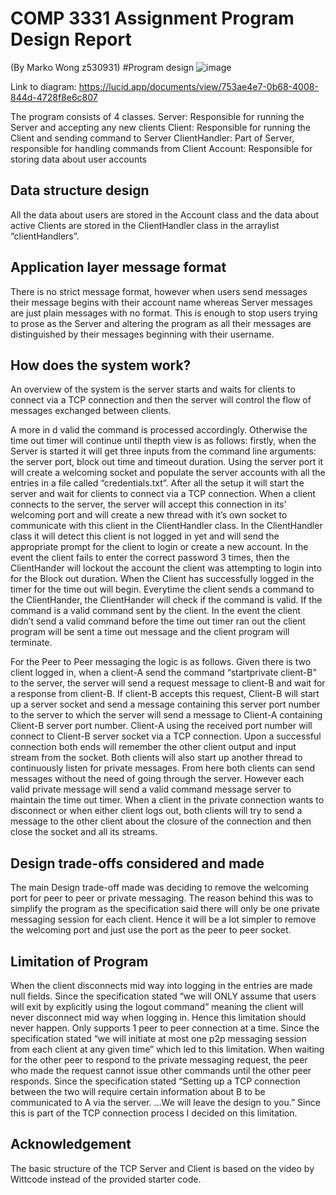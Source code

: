 # COMP 3331 Assignment Program Design Report
(By Marko Wong z530931)
#Program design
![image](https://user-images.githubusercontent.com/79550698/208600689-a21cb2c4-69e5-4299-9488-210f089f0996.png)

Link to diagram: https://lucid.app/documents/view/753ae4e7-0b68-4008-844d-4728f8e6c807

The program consists of 4 classes. 
Server: Responsible for running the Server and accepting any new clients
Client: Responsible for running the Client and sending command to Server
ClientHandler: Part of Server, responsible for handling commands from Client
Account: Responsible for storing data about user accounts

## Data structure design
All the data about users are stored in the Account class and the data about active Clients are stored in the ClientHandler class in the arraylist “clientHandlers”.

## Application layer message format 
There is no strict message format, however when users send messages their message begins with their account name whereas Server messages are just plain messages with no format. This is enough to stop users trying to prose as the Server and altering the program as all their messages are distinguished by their messages beginning with their username.

## How does the system work?
An overview of the system is the server starts and waits for clients to connect via a TCP connection and then the server will control the flow of messages exchanged between clients.

A more in d valid the command is processed accordingly. Otherwise the time out timer will continue until thepth view is as follows: firstly, when the Server is started it will get three inputs from the command line arguments: the server port, block out time and timeout duration. Using the server port it will create a welcoming socket and populate the server accounts with all the entries in a file called “credentials.txt”. After all the setup it will start the server and wait for clients to connect via a TCP connection. When a client connects to the server, the server will accept this connection in its’ welcoming port and will create a new thread with it’s own socket to communicate with this client in the ClientHandler class. In the ClientHandler class it will detect this client is not logged in yet and will send the appropriate prompt for the client to login or create a new account. In the event the client fails to enter the correct password 3 times, then the ClientHander will lockout the account the client was attempting to login into for the Block out duration. When the Client has successfully logged in the timer for the time out will begin. Everytime the client sends a command to the ClientHander, the ClientHander will check if the command is valid. If the command is a valid command sent by the client. In the event the client didn’t send a valid command before the time out timer ran out the client program will be sent a time out message and the client program will terminate. 

For the Peer to Peer messaging the logic is as follows. Given there is two client logged in, when a client-A send the command “startprivate client-B” to the server, the server will send a request message to client-B and wait for a response from client-B. If client-B accepts this request, Client-B will start up a server socket and send a message containing this server port number to the server to which the server will send a message to Client-A containing Client-B server port number. Client-A using the received port number will connect to Client-B server socket via a TCP connection. Upon a successful connection both ends will remember the other client output and input stream from the socket. Both clients will also start up another thread to continuously listen for private messages. From here both clients can send messages without the need of going through the server. However each valid private message will send a valid command message server to maintain the time out timer. When a client in the private connection wants to disconnect or when either client logs out, both clients will try to send a message to the other client about the closure of the connection and then close the socket and all its streams.


## Design trade-offs considered and made
The main Design trade-off made was deciding to remove the welcoming port for peer to peer or private messaging. The reason behind this was to simplify the program as the specification said there will only be one private messaging session for each client. Hence it will be a lot simpler to remove the welcoming port and just use the port as the peer to peer socket.

## Limitation of Program
When the client disconnects mid way into logging in the entries are made null fields.
Since the specification stated “we will ONLY assume that users will exit by explicitly using the logout command” meaning the client will never disconnect mid way when logging in. Hence this limitation should never happen.
Only supports 1 peer to peer connection at a time. 
Since the specification stated “we will initiate at most one p2p messaging session from each client at any given time” which led to this limitation.
When waiting for the other peer to respond to the private messaging request, the peer who made the request cannot issue other commands until the other peer responds.
Since the specification stated “Setting up a TCP connection between the two will require certain information about B to be communicated to A via the server. ...We will leave the design to you.” Since this is part of the TCP connection process I decided on this limitation.

## Acknowledgement
The basic structure of the TCP Server and Client is based on the video by Wittcode instead of the provided starter code.
